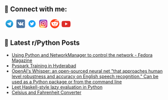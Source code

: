 ## 🔎 Connect with me:
[<img src="https://github.com/bullbesh/bullbesh/blob/main/images/Telegram.png" width="32" height="32" />](https://t.me/bullbesh)
[<img src="https://github.com/bullbesh/bullbesh/blob/main/images/VK.png" width="32" height="32" />](https://vk.com/bullbesh)
[<img src="https://github.com/bullbesh/bullbesh/blob/main/images/Twitter.png" width="32" height="32" />](https://twitter.com/bullbesh1)
[<img src="https://github.com/bullbesh/bullbesh/blob/main/images/Instagram.png" width="32" height="32" />](https://www.instagram.com/bullbesh)
[<img src="https://github.com/bullbesh/bullbesh/blob/main/images/Reddit.png" width="32" height="32" />](https://www.reddit.com/user/bullbesh)
[<img src="https://github.com/bullbesh/bullbesh/blob/main/images/YouTube.png" width="32" height="32" />](https://www.youtube.com/channel/UCtfjRs6uzgq5mfm8S06WTcg)

## 📕 Latest r/Python Posts
<!-- BLOG-POST-LIST:START -->
- [Using Python and NetworkManager to control the network - Fedora Magazine](https://www.reddit.com/r/Python/comments/xkyibt/using_python_and_networkmanager_to_control_the/)
- [Pyspark Training in Hyderabad](https://www.reddit.com/r/Python/comments/xkxip8/pyspark_training_in_hyderabad/)
- [OpenAI&#39;s Whisper: an open-sourced neural net &quot;that approaches human level robustness and accuracy on English speech recognition.&quot; Can be used as a Python package or from the command line](https://www.reddit.com/r/Python/comments/xkwt34/openais_whisper_an_opensourced_neural_net_that/)
- [Leet Haskell-style lazy evaluation in Python](https://www.reddit.com/r/Python/comments/xkvsrr/leet_haskellstyle_lazy_evaluation_in_python/)
- [Celsius and Fahrenheit Converter](https://www.reddit.com/r/Python/comments/xkvmml/celsius_and_fahrenheit_converter/)
<!-- BLOG-POST-LIST:END -->
